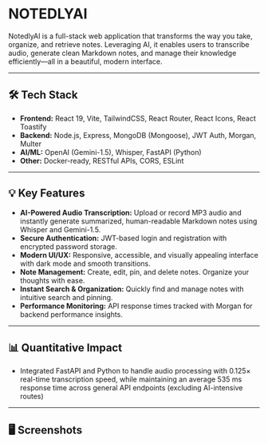 # NOTEDLYAI


NotedlyAI is a full-stack web application that transforms the way you take, organize, and retrieve notes. Leveraging AI, it enables users to transcribe audio, generate clean Markdown notes, and manage their knowledge efficiently—all in a beautiful, modern interface.

---

## 🛠️ Tech Stack

- **Frontend:** React 19, Vite, TailwindCSS, React Router, React Icons, React Toastify
- **Backend:** Node.js, Express, MongoDB (Mongoose), JWT Auth, Morgan, Multer
- **AI/ML:** OpenAI (Gemini-1.5), Whisper, FastAPI (Python)
- **Other:** Docker-ready, RESTful APIs, CORS, ESLint

---

## 💡 Key Features

- **AI-Powered Audio Transcription:** Upload or record MP3 audio and instantly generate summarized, human-readable Markdown notes using Whisper and Gemini-1.5.
- **Secure Authentication:** JWT-based login and registration with encrypted password storage.
- **Modern UI/UX:** Responsive, accessible, and visually appealing interface with dark mode and smooth transitions.
- **Note Management:** Create, edit, pin, and delete notes. Organize your thoughts with ease.
- **Instant Search & Organization:** Quickly find and manage notes with intuitive search and pinning.
- **Performance Monitoring:** API response times tracked with Morgan for backend performance insights.

---

## 📊 Quantitative Impact

- Integrated FastAPI and Python to handle audio processing with 0.125× real-time transcription speed, while maintaining an average 535 ms response time across general API endpoints (excluding AI-intensive routes)

---

## 🖥️ Screenshots


